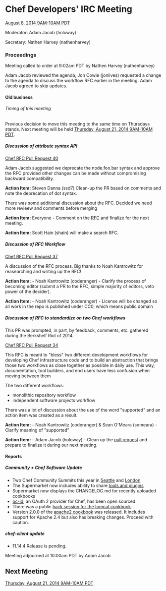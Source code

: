 # Chef Developers' IRC Meeting

[August 8, 2014 9AM-10AM PDT](http://www.timeanddate.com/worldclock/fixedtime.html?msg=%23chef-hacking+developers%27+meeting&iso=20140808T12&p1=419&ah=1)

Moderator:  Adam Jacob (holoway)

Secretary:  Nathen Harvey (nathenharvey)

### Proceedings
Meeting called to order at 9:02am PDT by Nathen Harvey (nathenharvey)

Adam Jacob reviewed the agenda, Jon Cowie (jonlives) requested a change to the agenda to discuss the workflow RFC earlier in the meeting.  Adam Jacob agreed to skip updates.

#### Old business

###### Timing of this meeting

Previous decision to move this meeting to the same time on Thursdays stands.  Next meeting will be held [Thursday, August 21, 2014 9AM-10AM PDT](http://www.timeanddate.com/worldclock/fixedtime.html?msg=%23chef-hacking+developers%27+meeting&iso=20140821T12&p1=419&ah=1).

##### Discussion of attribute syntax API

[Chef RFC Pull Request 40](https://github.com/chef/chef-rfc/pull/40)

Adam Jacob suggested we deprecate the node.foo.bar syntax and approve the RFC provided other changes can be made without compromising backward compatibility.

**Action Item:**  Steven Danna (ssd7) Clean-up the PR based on comments and note the deprecation of dot syntax.

There was some additional discussion about the RFC.  Decided we need more revieew and comments before merging

**Action Item:** Everyone - Comment on the [RFC](https://github.com/chef/chef-rfc/pull/40) and finalize for the next meeting.

**Action Item:** Scott Hain (shain) will make a search RFC.

##### Discussion of RFC Workflow

[Chef RFC Pull Request 37](https://github.com/chef/chef-rfc/pull/37)

A discussion of the RFC process. Big thanks to Noah Kantrowitz for reasearching and writing up the RFC!

**Action Item:** - Noah Kantrowitz (coderanger) - Clarify the process of becoming  editor (submit a PR to the RFC, simple majority of editors, veto power of the decider).

**Action Item:** - Noah Kantrowitz (coderanger) - License will be changed so all work in the repo is published under CC0, which means public domain

##### Discussion of RFC to standardize on two Chef workflows

This PR was prompted, in part, by feedback, comments, etc. gathered during the Berkshelf Riot of 2014.

[Chef RFC Pull Request 34](https://github.com/chef/chef-rfc/pull/34)

This RFC is meant to "bless" two different development workflows for developing Chef infrastructure code and to build an abstraction that brings those two workflows as close together as possible in daily use.  This way, documentation, tool builders, and end users have less confusion when moving between them

The two different workflows:

* monolithic repository workflow
* independent software projects workflow

There was a lot of discussion about the use of the word "supported" and an action item was created as a result.

**Action Item:** - Noah Kantrowitz (coderanger) & Sean O'Meara (someara) - Clarify meaning of "supported"

**Action Item:** - Adam Jacob (holoway) - Clean up the [pull request](https://github.com/chef/chef-rfc/pull/34) and prepare to finalize it during our next meeting.

#### Reports

##### Community + Chef Software Update

* Two Chef Community Summits this year in [Seattle](http://www.getchef.com/summit) and [London](http://www.getchef.com/summit-london/)
* The Supermarket now includes ability to share [tools and plugins](https://supermarket.getchef.com/tools)
* Supermarket now displays the CHANGELOG.md for recently uploaded cookbooks
* [oc-id](https://github.com/chef/oc-id), an OAuth 2 provider for Chef, has been open sourced
* There was a public [hack session for the tomcat cookbook](https://www.youtube.com/watch?v=heXlAX8QT5A).
* Version 2.0.0 of the [apache2 cookbook](https://supermarket.getchef.com/cookbooks/apache2) was released.  It includes support for Apache 2.4 but also has breaking changes.  Proceed with caution.

##### chef-client update

* 11.14.4 Release is pending.  

Meeting adjourned at 10:00am PDT by Adam Jacob


## Next Meeting

[Thursday, August 21, 2014 9AM-10AM PDT](http://www.timeanddate.com/worldclock/fixedtime.html?msg=%23chef-hacking+developers%27+meeting&iso=20140821T12&p1=419&ah=1)

